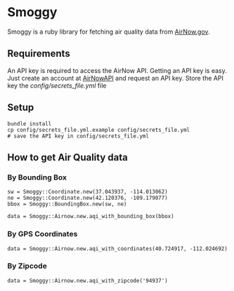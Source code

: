 # Smoggy

Smoggy is a ruby library for fetching air quality data from 
[AirNow.gov](https://www.airnow.gov/). 

## Requirements

An API key is required to access the AirNow API. Getting an API key is
easy. Just create an account at [AirNowAPI](https://docs.airnowapi.org/)
and request an API key. Store the API key the *config/secrets_file.yml* file

## Setup
    bundle install
    cp config/secrets_file.yml.example config/secrets_file.yml
    # save the API key in config/secrets_file.yml

## How to get Air Quality data
### By Bounding Box
    sw = Smoggy::Coordinate.new(37.043937, -114.013062)
    ne = Smoggy::Coordinate.new(42.120376, -109.179077)
    bbox = Smoggy::BoundingBox.new(sw, ne)

    data = Smoggy::Airnow.new.aqi_with_bounding_box(bbox)

### By GPS Coordinates
    data = Smoggy::Airnow.new.aqi_with_coordinates(40.724917, -112.024692)

### By Zipcode
    data = Smoggy::Airnow.new.aqi_with_zipcode('94937')
